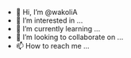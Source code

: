 - 👋 Hi, I’m @wakoliA
- 👀 I’m interested in ...
- 🌱 I’m currently learning ...
- 💞️ I’m looking to collaborate on ...
- 📫 How to reach me ...

<!---
wakoliA/wakoliA is a ✨ special ✨ repository because its `README.md` (this file) appears on your GitHub profile.
You can click the Preview link to take a look at your changes.
--->
